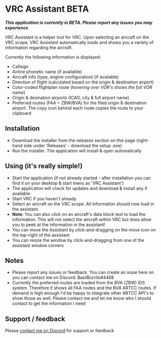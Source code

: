 # VRC Assistant BETA

***This application is currently in BETA. Please report any issues you may experience***

VRC Assistant is a helper tool for VRC. Upon selecting an aircraft on the VRC scope, VRC Assistant automatically loads and shows you a variety of information regarding the aircraft.

Currently the following information is displayed:

* Callsign
* Airline phonetic name (if available)
* Aircraft info (type, engine configuration) (if available)
* Direction of flight (calculated based on the origin & destination airport)
* Color-coded flightplan route (*hovering over VOR's shows the full VOR name*)
* Origin & desination airports (ICAO, city & full airport name)
* Preferred routes (FAA + ZBW/BVA) for the filed origin & destination airport. The copy icon behind each route copies the route to your clipboard

## Installation
* Download the installer from the releases section on this page (right-hand side under 'Releases' - download the setup .exe)
* Run the installer. The application will install & open automatically

## Using (it's **really** simple!)
* Start the application (if not already started - after installation you can find it on your desktop & start menu as 'VRC Assistant')
* The application will check for updates and download & install any if available
* Start VRC if you haven't already
* Select an aircraft on the VRC scope. All information should now load in the assistant.
* **Note**: You can also click on an aircraft's data block text to load the information. This will not select the aircraft within VRC but does allow you to peek at the information in the assistant!
* You can move the Assistant by click-and-dragging on the move icon on the top-right of the assistant
* You can resize the window by click-and-dragging from one of the assistant window corners

## Notes
* Please report any issues or feedback. You can create an issue here on you can contact me on Discord: BasilBurrito#4468
* Currently the preferred routes are loaded from the BVA (ZBW) IDS system. Therefore it shows all FAA routes and the BVA ARTCC routes. If demand is high enough I'd be happy to integrate other ARTCC API's to show those as well. Please contact me and let me know who I should contact to get the information I need

## Support / feedback
Please [contact me on Discord](https://discordapp.com/users/290912506703118347) for support or feedback
